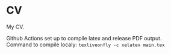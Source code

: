 # CV

My CV.  

Github Actions set up to compile latex and release PDF output.  
Command to compile localy: `texliveonfly -c xelatex main.tex`
